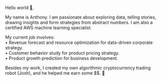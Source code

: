 Hello world 👋,

My name is Anthony. I am passionate about exploring data, telling stories, drawing insights and form strategies from abstract numbers. I am also a certified AWS machine learning specialist. 

My current job involves:<br/> 
• Revenue forecast and resource optimization for data-driven corporate strategy.<br/> 
• Customer behavior study for product pricing strategy.<br/> 
• Product growth prediction for business development.<br/>

Besides my work, I created my own algorithmic cryptocurrency trading robot (Josh), and he helped me earn some $$. 🤖


